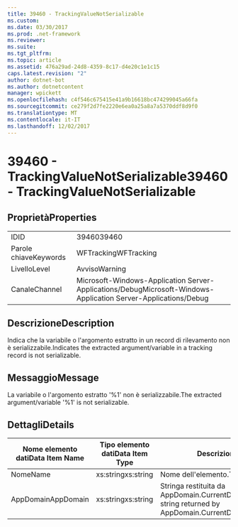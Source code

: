 ```yaml
---
title: 39460 - TrackingValueNotSerializable
ms.custom: 
ms.date: 03/30/2017
ms.prod: .net-framework
ms.reviewer: 
ms.suite: 
ms.tgt_pltfrm: 
ms.topic: article
ms.assetid: 476a29ad-24d8-4359-8c17-d4e20c1e1c15
caps.latest.revision: "2"
author: dotnet-bot
ms.author: dotnetcontent
manager: wpickett
ms.openlocfilehash: c4f546c675415e41a9b16618bc474299045a66fa
ms.sourcegitcommit: ce279f2d7fe2220e6ea0a25a8a7a5370ddf8d9f0
ms.translationtype: MT
ms.contentlocale: it-IT
ms.lasthandoff: 12/02/2017
---
```

# <a name="39460---trackingvaluenotserializable"></a><span data-ttu-id="ee2ba-102">39460 - TrackingValueNotSerializable</span><span class="sxs-lookup"><span data-stu-id="ee2ba-102">39460 - TrackingValueNotSerializable</span></span>
## <a name="properties"></a><span data-ttu-id="ee2ba-103">Proprietà</span><span class="sxs-lookup"><span data-stu-id="ee2ba-103">Properties</span></span>  
  
|||  
|-|-|  
|<span data-ttu-id="ee2ba-104">ID</span><span class="sxs-lookup"><span data-stu-id="ee2ba-104">ID</span></span>|<span data-ttu-id="ee2ba-105">39460</span><span class="sxs-lookup"><span data-stu-id="ee2ba-105">39460</span></span>|  
|<span data-ttu-id="ee2ba-106">Parole chiave</span><span class="sxs-lookup"><span data-stu-id="ee2ba-106">Keywords</span></span>|<span data-ttu-id="ee2ba-107">WFTracking</span><span class="sxs-lookup"><span data-stu-id="ee2ba-107">WFTracking</span></span>|  
|<span data-ttu-id="ee2ba-108">Livello</span><span class="sxs-lookup"><span data-stu-id="ee2ba-108">Level</span></span>|<span data-ttu-id="ee2ba-109">Avviso</span><span class="sxs-lookup"><span data-stu-id="ee2ba-109">Warning</span></span>|  
|<span data-ttu-id="ee2ba-110">Canale</span><span class="sxs-lookup"><span data-stu-id="ee2ba-110">Channel</span></span>|<span data-ttu-id="ee2ba-111">Microsoft-Windows-Application Server-Applications/Debug</span><span class="sxs-lookup"><span data-stu-id="ee2ba-111">Microsoft-Windows-Application Server-Applications/Debug</span></span>|  
  
## <a name="description"></a><span data-ttu-id="ee2ba-112">Descrizione</span><span class="sxs-lookup"><span data-stu-id="ee2ba-112">Description</span></span>  
 <span data-ttu-id="ee2ba-113">Indica che la variabile o l'argomento estratto in un record di rilevamento non è serializzabile.</span><span class="sxs-lookup"><span data-stu-id="ee2ba-113">Indicates the extracted argument/variable in a tracking record is not serializable.</span></span>  
  
## <a name="message"></a><span data-ttu-id="ee2ba-114">Messaggio</span><span class="sxs-lookup"><span data-stu-id="ee2ba-114">Message</span></span>  
 <span data-ttu-id="ee2ba-115">La variabile o l'argomento estratto '%1' non è serializzabile.</span><span class="sxs-lookup"><span data-stu-id="ee2ba-115">The extracted argument/variable '%1' is not serializable.</span></span>  
  
## <a name="details"></a><span data-ttu-id="ee2ba-116">Dettagli</span><span class="sxs-lookup"><span data-stu-id="ee2ba-116">Details</span></span>  
  
|<span data-ttu-id="ee2ba-117">Nome elemento dati</span><span class="sxs-lookup"><span data-stu-id="ee2ba-117">Data Item Name</span></span>|<span data-ttu-id="ee2ba-118">Tipo elemento dati</span><span class="sxs-lookup"><span data-stu-id="ee2ba-118">Data Item Type</span></span>|<span data-ttu-id="ee2ba-119">Descrizione</span><span class="sxs-lookup"><span data-stu-id="ee2ba-119">Description</span></span>|  
|--------------------|--------------------|-----------------|  
|<span data-ttu-id="ee2ba-120">Nome</span><span class="sxs-lookup"><span data-stu-id="ee2ba-120">Name</span></span>|<span data-ttu-id="ee2ba-121">xs:string</span><span class="sxs-lookup"><span data-stu-id="ee2ba-121">xs:string</span></span>|<span data-ttu-id="ee2ba-122">Nome dell'elemento.</span><span class="sxs-lookup"><span data-stu-id="ee2ba-122">The name of the item.</span></span>|  
|<span data-ttu-id="ee2ba-123">AppDomain</span><span class="sxs-lookup"><span data-stu-id="ee2ba-123">AppDomain</span></span>|<span data-ttu-id="ee2ba-124">xs:string</span><span class="sxs-lookup"><span data-stu-id="ee2ba-124">xs:string</span></span>|<span data-ttu-id="ee2ba-125">Stringa restituita da AppDomain.CurrentDomain.FriendlyName.</span><span class="sxs-lookup"><span data-stu-id="ee2ba-125">The string returned by AppDomain.CurrentDomain.FriendlyName.</span></span>|
